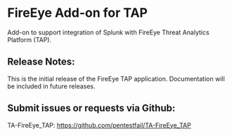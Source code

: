 FireEye Add-on for TAP
======================
Add-on to support integration of Splunk with FireEye Threat Analytics Platform (TAP).

## Release Notes:
This is the initial release of the FireEye TAP application. Documentation will be included in future releases.

## Submit issues or requests via Github:
TA-FireEye_TAP: https://github.com/pentestfail/TA-FireEye_TAP